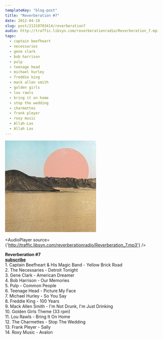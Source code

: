 ```yaml
---
templateKey: "blog-post"
title: "Reverberation #7"
date: 2012-04-18
slug: post/21310703414/reverberation7
audio: http://traffic.libsyn.com/reverberationradio/Reverberation_7.mp3
tags:
  - captain beefheart
  - necessaries
  - gene clark
  - bob harrison
  - pulp
  - teenage head
  - michael hurley
  - freddie king
  - mack allen smith
  - golden girls
  - lou rawls
  - bring it on home
  - stop the wedding
  - charmettes
  - frank pleyer
  - roxy music
  - Allah-Las
  - Allah Las
---
```


![Reverberation #7](../images/8deb8e785970822a233df1989006b4800785a37e38387eb82a4bc7527779f4d6.jpg)

<AudioPlayer source={'http://traffic.libsyn.com/reverberationradio/Reverberation_7.mp3'} />

<p><strong>Reverberation #7<a href="http://dl.dropbox.com/u/20435834/Reverberation%20%237.mp3" title="download" target="_blank"><br /></a></strong><strong><a href="http://itunes.apple.com/us/podcast/reverberation-radio/id520739212?ign-mpt=uo%3D4" title="subscribe" target="_blank">subscribe</a><a href="http://www.mixcloud.com/REVERBERATION/reverberation-7/" title="mixcloud" target="_blank"><br /></a></strong>1. Captain Beefheart &amp; His Magic Band - Yellow Brick Road<br />2. The Necessaries - Detroit Tonight<br />3. Gene Clark - American Dreamer<br />4. Bob Harrison - Our Memories<br />5. Pulp - Common People<br />6. Teenage Head - Picture My Face<br />7. Michael Hurley - So You Say<br />8. Freddie King - 100 Years<br />9. Mack Allen Smith - I'm Not Drunk, I'm Just Drinking<br />10. Golden Girls Theme (33 rpm)<br />11. Lou Rawls - Bring It On Home<br />12. The Charmettes - Stop The Wedding<br />13. Frank Pleyer - Sally&nbsp;<br />14. Roxy Music - Avalon</p>
